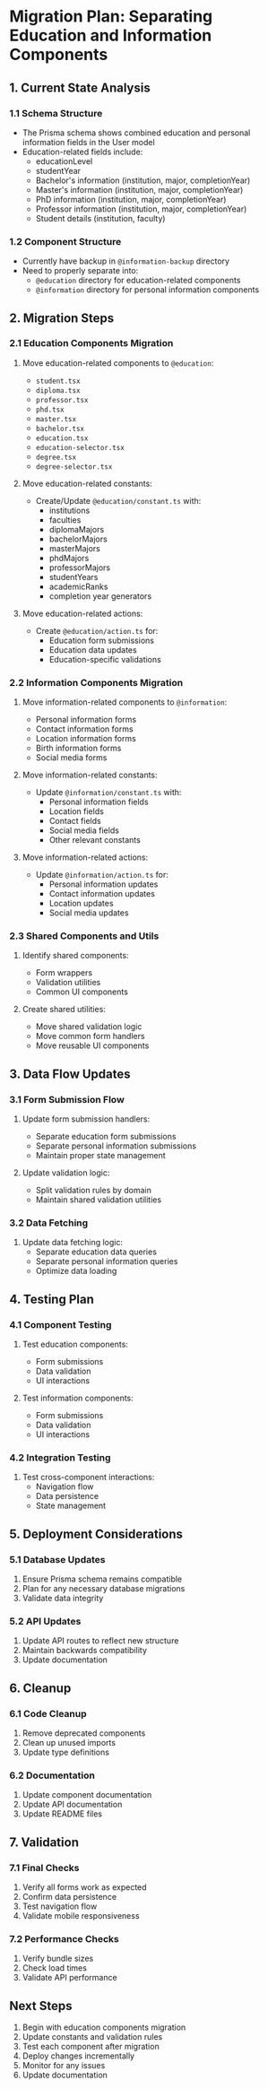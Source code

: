 # Migration Plan: Separating Education and Information Components

## 1. Current State Analysis

### 1.1 Schema Structure
- The Prisma schema shows combined education and personal information fields in the User model
- Education-related fields include:
  - educationLevel
  - studentYear
  - Bachelor's information (institution, major, completionYear)
  - Master's information (institution, major, completionYear)
  - PhD information (institution, major, completionYear)
  - Professor information (institution, major, completionYear)
  - Student details (institution, faculty)

### 1.2 Component Structure
- Currently have backup in `@information-backup` directory
- Need to properly separate into:
  - `@education` directory for education-related components
  - `@information` directory for personal information components

## 2. Migration Steps

### 2.1 Education Components Migration
1. Move education-related components to `@education`:
   - `student.tsx`
   - `diploma.tsx`
   - `professor.tsx`
   - `phd.tsx`
   - `master.tsx`
   - `bachelor.tsx`
   - `education.tsx`
   - `education-selector.tsx`
   - `degree.tsx`
   - `degree-selector.tsx`

2. Move education-related constants:
   - Create/Update `@education/constant.ts` with:
     - institutions
     - faculties
     - diplomaMajors
     - bachelorMajors
     - masterMajors
     - phdMajors
     - professorMajors
     - studentYears
     - academicRanks
     - completion year generators

3. Move education-related actions:
   - Create `@education/action.ts` for:
     - Education form submissions
     - Education data updates
     - Education-specific validations

### 2.2 Information Components Migration
1. Move information-related components to `@information`:
   - Personal information forms
   - Contact information forms
   - Location information forms
   - Birth information forms
   - Social media forms

2. Move information-related constants:
   - Update `@information/constant.ts` with:
     - Personal information fields
     - Location fields
     - Contact fields
     - Social media fields
     - Other relevant constants

3. Move information-related actions:
   - Update `@information/action.ts` for:
     - Personal information updates
     - Contact information updates
     - Location updates
     - Social media updates

### 2.3 Shared Components and Utils
1. Identify shared components:
   - Form wrappers
   - Validation utilities
   - Common UI components

2. Create shared utilities:
   - Move shared validation logic
   - Move common form handlers
   - Move reusable UI components

## 3. Data Flow Updates

### 3.1 Form Submission Flow
1. Update form submission handlers:
   - Separate education form submissions
   - Separate personal information submissions
   - Maintain proper state management

2. Update validation logic:
   - Split validation rules by domain
   - Maintain shared validation utilities

### 3.2 Data Fetching
1. Update data fetching logic:
   - Separate education data queries
   - Separate personal information queries
   - Optimize data loading

## 4. Testing Plan

### 4.1 Component Testing
1. Test education components:
   - Form submissions
   - Data validation
   - UI interactions

2. Test information components:
   - Form submissions
   - Data validation
   - UI interactions

### 4.2 Integration Testing
1. Test cross-component interactions:
   - Navigation flow
   - Data persistence
   - State management

## 5. Deployment Considerations

### 5.1 Database Updates
1. Ensure Prisma schema remains compatible
2. Plan for any necessary database migrations
3. Validate data integrity

### 5.2 API Updates
1. Update API routes to reflect new structure
2. Maintain backwards compatibility
3. Update documentation

## 6. Cleanup

### 6.1 Code Cleanup
1. Remove deprecated components
2. Clean up unused imports
3. Update type definitions

### 6.2 Documentation
1. Update component documentation
2. Update API documentation
3. Update README files

## 7. Validation

### 7.1 Final Checks
1. Verify all forms work as expected
2. Confirm data persistence
3. Test navigation flow
4. Validate mobile responsiveness

### 7.2 Performance Checks
1. Verify bundle sizes
2. Check load times
3. Validate API performance

## Next Steps
1. Begin with education components migration
2. Update constants and validation rules
3. Test each component after migration
4. Deploy changes incrementally
5. Monitor for any issues
6. Update documentation 